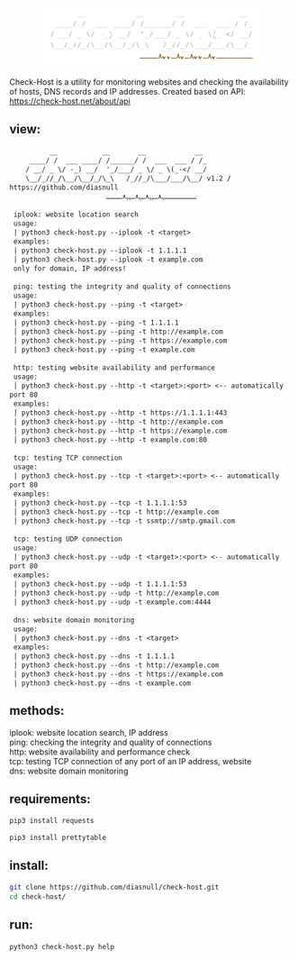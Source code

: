 <p align="center">
	<img src="/assests/check-host.png">
</p>

Check-Host is a utility for monitoring websites and checking the availability of hosts, DNS records and IP addresses. Created based on API: https://check-host.net/about/api

## view:
```
          __           __       __            __ 
     ____/ /  ___ ____/ /______/ /  ___  ___ / /_
    / __/ _ \/ -_) __/  '_/___/ _ \/ _ \(_-</ __/
    \__/_//_/\__/\__/_/\_\   /_//_/\___/___/\__/ v1.2 / https://github.com/diasnull                                  
                        ــــــــﮩ٨ـﮩﮩ٨ـﮩ٨ـﮩﮩ٨ــــ
                        
 iplook: website location search
 usage:
 | python3 check-host.py --iplook -t <target>
 examples:
 | python3 check-host.py --iplook -t 1.1.1.1
 | python3 check-host.py --iplook -t example.com
 only for domain, IP address!

 ping: testing the integrity and quality of connections
 usage:
 | python3 check-host.py --ping -t <target>
 examples:
 | python3 check-host.py --ping -t 1.1.1.1
 | python3 check-host.py --ping -t http://example.com
 | python3 check-host.py --ping -t https://example.com
 | python3 check-host.py --ping -t example.com

 http: testing website availability and performance
 usage:
 | python3 check-host.py --http -t <target>:<port> <-- automatically port 80
 examples:
 | python3 check-host.py --http -t https://1.1.1.1:443
 | python3 check-host.py --http -t http://example.com
 | python3 check-host.py --http -t https://example.com
 | python3 check-host.py --http -t example.com:80

 tcp: testing TCP connection
 usage:
 | python3 check-host.py --tcp -t <target>:<port> <-- automatically port 80
 examples:
 | python3 check-host.py --tcp -t 1.1.1.1:53
 | python3 check-host.py --tcp -t http://example.com
 | python3 check-host.py --tcp -t ssmtp://smtp.gmail.com

 tcp: testing UDP connection
 usage:
 | python3 check-host.py --udp -t <target>:<port> <-- automatically port 80
 examples:
 | python3 check-host.py --udp -t 1.1.1.1:53
 | python3 check-host.py --udp -t http://example.com
 | python3 check-host.py --udp -t example.com:4444

 dns: website domain monitoring
 usage:
 | python3 check-host.py --dns -t <target>
 examples:
 | python3 check-host.py --dns -t 1.1.1.1
 | python3 check-host.py --dns -t http://example.com
 | python3 check-host.py --dns -t https://example.com
 | python3 check-host.py --dns -t example.com
```

## methods:
iplook: website location search, IP address<br>
ping: checking the integrity and quality of connections<br>
http: website availability and performance check<br>
tcp: testing TCP connection of any port of an IP address, website<br>
dns: website domain monitoring<br>

## requirements:
```
pip3 install requests
```
```
pip3 install prettytable
```

## install:
``` bash
git clone https://github.com/diasnull/check-host.git
cd check-host/
```

## run:
``` bash
python3 check-host.py help
```


